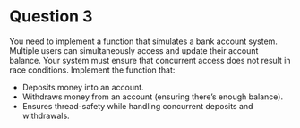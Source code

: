 # Question 3

You need to implement a function that simulates a bank account system. Multiple users can simultaneously access and update their account balance. Your system must ensure that concurrent access does not result in race conditions.
Implement the function that:
- Deposits money into an account.
- Withdraws money from an account (ensuring there’s enough balance).
- Ensures thread-safety while handling concurrent deposits and withdrawals.
